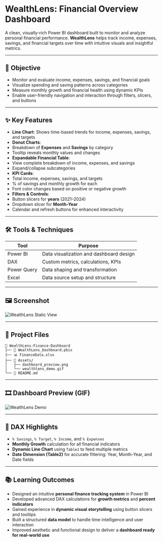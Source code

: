 
#  WealthLens: Financial Overview Dashboard

A clean, visually-rich Power BI dashboard built to monitor and analyze personal financial performance. **WealthLens** helps track income, expenses, savings, and financial targets over time with intuitive visuals and insightful metrics.

---

## 🎯 Objective

- Monitor and evaluate income, expenses, savings, and financial goals
- Visualize spending and saving patterns across categories
- Measure monthly growth and financial health using dynamic KPIs
- Enable user-friendly navigation and interaction through filters, slicers, and buttons

---

## ✨ Key Features

- **Line Chart**: Shows time-based trends for income, expenses, savings, and targets  
-  **Donut Charts**: 
  - Breakdown of **Expenses** and **Savings** by category  
  - Tooltip reveals monthly values and changes  
-  **Expandable Financial Table**: 
  - View complete breakdown of income, expenses, and savings  
  - Expand/collapse subcategories  
-  **KPI Cards**:
  - Total income, expenses, savings, and targets  
  - % of savings and monthly growth for each  
  - Font color changes based on positive or negative growth  
-  **Filters & Controls**:
  - Button slicers for **years** (2021–2024)  
  - Dropdown slicer for **Month-Year**  
  - Calendar and refresh buttons for enhanced interactivity

---

## 🛠️ Tools & Techniques

| Tool        | Purpose                                 |
|-------------|------------------------------------------|
| Power BI    | Data visualization and dashboard design  |
| DAX         | Custom metrics, calculations, KPIs       |
| Power Query | Data shaping and transformation          |
| Excel       | Data source setup and structure          |

---

## 🖼️ Screenshot

![WealthLens Static View](https://github.com/Sneha-273/WealthLens/blob/main/Finance.gif)

---

## 📁 Project Files

```
📁 WealthLens-Finance-Dashboard
├── 📄 WealthLens_Dashboard.pbix
├── 📊 FinanceData.xlsx
├── 📁 Assets/
│   ├── dashboard_preview.png
│   └── wealthlens_demo.gif
└── 📄 README.md
```

---

## 🎞️ Dashboard Preview (GIF)

![WealthLens Demo](./Assets/wealthlens_demo.gif)

---

## 🧠 DAX Highlights

- `% Savings`, `% Target`, `% Income`, and `% Expenses`  
- **Monthly Growth** calculation for all financial indicators  
- **Dynamic Line Chart** using `Table1` to feed multiple metrics  
- **Date Dimension (Table2)** for accurate filtering: Year, Month-Year, and Date fields

---

## 📚 Learning Outcomes

- Designed an intuitive **personal finance tracking system** in Power BI  
- Developed advanced DAX calculations for **growth metrics** and **percent indicators**  
- Gained experience in **dynamic visual storytelling** using button slicers and tooltips  
- Built a structured **data model** to handle time intelligence and user interaction  
- Improved aesthetic and functional design to deliver a **dashboard ready for real-world use**

